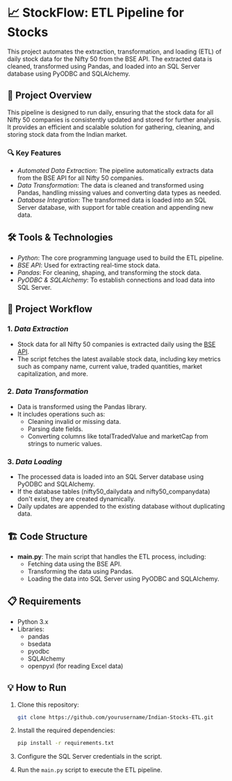 ﻿# 📈 StockFlow: ETL Pipeline for Stocks

This project automates the extraction, transformation, and loading (ETL) of daily stock data for the Nifty 50 from the BSE API. The extracted data is cleaned, transformed using Pandas, and loaded into an SQL Server database using PyODBC and SQLAlchemy.

## 🚀 Project Overview

This pipeline is designed to run daily, ensuring that the stock data for all Nifty 50 companies is consistently updated and stored for further analysis. It provides an efficient and scalable solution for gathering, cleaning, and storing stock data from the Indian market.

### 🔍 Key Features

- _Automated Data Extraction_: The pipeline automatically extracts data from the BSE API for all Nifty 50 companies.
- _Data Transformation_: The data is cleaned and transformed using Pandas, handling missing values and converting data types as needed.
- _Database Integration_: The transformed data is loaded into an SQL Server database, with support for table creation and appending new data.

## 🛠 Tools & Technologies

- _Python_: The core programming language used to build the ETL pipeline.
- _BSE API_: Used for extracting real-time stock data.
- _Pandas_: For cleaning, shaping, and transforming the stock data.
- _PyODBC & SQLAlchemy_: To establish connections and load data into SQL Server.

## 📜 Project Workflow

### 1. _Data Extraction_

- Stock data for all Nifty 50 companies is extracted daily using the [BSE API](https://www.bseindia.com/).
- The script fetches the latest available stock data, including key metrics such as company name, current value, traded quantities, market capitalization, and more.

### 2. _Data Transformation_

- Data is transformed using the Pandas library.
- It includes operations such as:
  - Cleaning invalid or missing data.
  - Parsing date fields.
  - Converting columns like totalTradedValue and marketCap from strings to numeric values.

### 3. _Data Loading_

- The processed data is loaded into an SQL Server database using PyODBC and SQLAlchemy.
- If the database tables (nifty50_dailydata and nifty50_companydata) don't exist, they are created dynamically.
- Daily updates are appended to the existing database without duplicating data.

## 🏗 Code Structure

- **main.py**: The main script that handles the ETL process, including:
  - Fetching data using the BSE API.
  - Transforming the data using Pandas.
  - Loading the data into SQL Server using PyODBC and SQLAlchemy.

## 📋 Requirements

- Python 3.x
- Libraries:
  - pandas
  - bsedata
  - pyodbc
  - SQLAlchemy
  - openpyxl (for reading Excel data)

## 💡 How to Run

1. Clone this repository:

   ```bash
   git clone https://github.com/yourusername/Indian-Stocks-ETL.git
   ```

2. Install the required dependencies:

   ```bash
   pip install -r requirements.txt
   ```

3. Configure the SQL Server credentials in the script.

4. Run the `main.py` script to execute the ETL pipeline.

